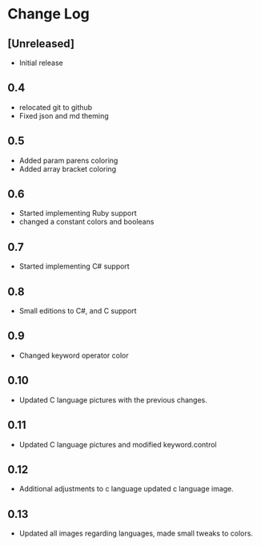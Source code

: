 # Change Log

## [Unreleased]
- Initial release
## 0.4
- relocated git to github
- Fixed json and md theming
## 0.5
- Added param parens coloring
- Added array bracket coloring
## 0.6
- Started implementing Ruby support
- changed a constant colors and booleans
## 0.7
- Started implementing C# support
## 0.8
- Small editions to C#, and C support
## 0.9
- Changed keyword operator color
## 0.10
- Updated C language pictures with the previous changes.
## 0.11
- Updated C language pictures and modified keyword.control
## 0.12
- Additional adjustments to c language updated c language image.
## 0.13
- Updated all images regarding languages, made small tweaks to colors.